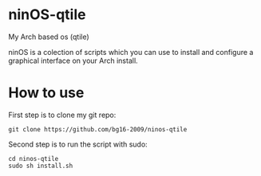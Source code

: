 # ninOS-qtile
My Arch based os (qtile) 

ninOS is a colection of scripts which you can use to install and configure a graphical interface on your Arch install.

# How to use

First step is to clone my git repo:
```
git clone https://github.com/bg16-2009/ninos-qtile
```

Second step is to run the script with sudo:
```
cd ninos-qtile
sudo sh install.sh
```
